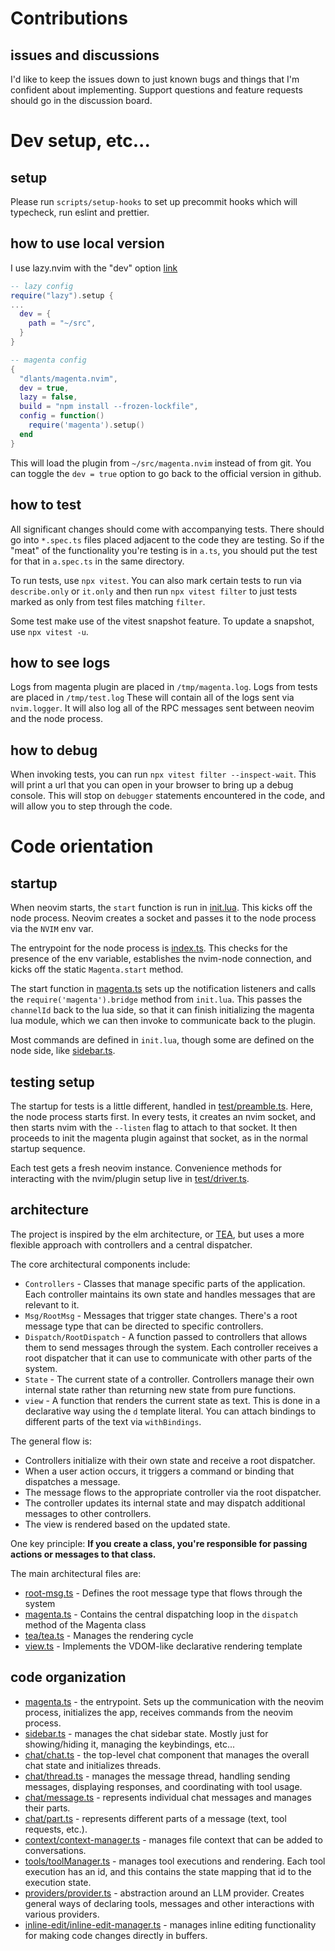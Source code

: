# Contributions

## issues and discussions

I'd like to keep the issues down to just known bugs and things that I'm confident about implementing. Support questions and feature requests should go in the discussion board.

# Dev setup, etc...

## setup

Please run `scripts/setup-hooks` to set up precommit hooks which will typecheck, run eslint and prettier.

## how to use local version

I use lazy.nvim with the "dev" option [link](https://lazy.folke.io/configuration)

```lua
-- lazy config
require("lazy").setup {
...
  dev = {
    path = "~/src",
  }
}

-- magenta config
{
  "dlants/magenta.nvim",
  dev = true,
  lazy = false,
  build = "npm install --frozen-lockfile",
  config = function()
    require('magenta').setup()
  end
}
```

This will load the plugin from `~/src/magenta.nvim` instead of from git. You can toggle the `dev = true` option to go back to the official version in github.

## how to test

All significant changes should come with accompanying tests. There should go into `*.spec.ts` files placed adjacent to the code they are testing. So if the "meat" of the functionality you're testing is in `a.ts`, you should put the test for that in `a.spec.ts` in the same directory.

To run tests, use `npx vitest`. You can also mark certain tests to run via `describe.only` or `it.only` and then run `npx vitest filter` to just tests marked as only from test files matching `filter`.

Some test make use of the vitest snapshot feature. To update a snapshot, use `npx vitest -u`.

## how to see logs

Logs from magenta plugin are placed in `/tmp/magenta.log`. Logs from tests are placed in `/tmp/test.log`
These will contain all of the logs sent via `nvim.logger`. It will also log all of the RPC messages sent between neovim and the node process.

## how to debug

When invoking tests, you can run `npx vitest filter --inspect-wait`. This will print a url that you can open in your browser to bring up a debug console. This will stop on `debugger` statements encountered in the code, and will allow you to step through the code.

# Code orientation

## startup

When neovim starts, the `start` function is run in [init.lua](https://github.com/dlants/magenta.nvim/blob/main/lua/magenta/init.lua). This kicks off the node process. Neovim creates a socket and passes it to the node process via the `NVIM` env var.

The entrypoint for the node process is [index.ts](https://github.com/dlants/magenta.nvim/blob/main/node/index.ts). This checks for the presence of the env variable, establishes the nvim-node connection, and kicks off the static `Magenta.start` method.

The start function in [magenta.ts](https://github.com/dlants/magenta.nvim/blob/main/node/magenta.ts) sets up the notification listeners and calls the `require('magenta').bridge` method from `init.lua`. This passes the `channelId` back to the lua side, so that it can finish initializing the magenta lua module, which we can then invoke to communicate back to the plugin.

Most commands are defined in `init.lua`, though some are defined on the node side, like [sidebar.ts](https://github.com/dlants/magenta.nvim/blob/main/node/sidebar.ts).

## testing setup

The startup for tests is a little different, handled in [test/preamble.ts](https://github.com/dlants/magenta.nvim/blob/main/node/test/preamble.ts). Here, the node process starts first. In every tests, it creates an nvim socket, and then starts nvim with the `--listen` flag to attach to that socket. It then proceeds to init the magenta plugin against that socket, as in the normal startup sequence.

Each test gets a fresh neovim instance. Convenience methods for interacting with the nvim/plugin setup live in [test/driver.ts](https://github.com/dlants/magenta.nvim/blob/main/node/test/driver.ts).

## architecture

The project is inspired by the elm architecture, or [TEA](https://guide.elm-lang.org/architecture/), but uses a more flexible approach with controllers and a central dispatcher.

The core architectural components include:

- `Controllers` - Classes that manage specific parts of the application. Each controller maintains its own state and handles messages that are relevant to it.
- `Msg/RootMsg` - Messages that trigger state changes. There's a root message type that can be directed to specific controllers.
- `Dispatch/RootDispatch` - A function passed to controllers that allows them to send messages through the system. Each controller receives a root dispatcher that it can use to communicate with other parts of the system.
- `State` - The current state of a controller. Controllers manage their own internal state rather than returning new state from pure functions.
- `view` - A function that renders the current state as text. This is done in a declarative way using the `d` template literal. You can attach bindings to different parts of the text via `withBindings`.

The general flow is:

- Controllers initialize with their own state and receive a root dispatcher.
- When a user action occurs, it triggers a command or binding that dispatches a message.
- The message flows to the appropriate controller via the root dispatcher.
- The controller updates its internal state and may dispatch additional messages to other controllers.
- The view is rendered based on the updated state.

One key principle: **If you create a class, you're responsible for passing actions or messages to that class.**

The main architectural files are:

- [root-msg.ts](https://github.com/dlants/magenta.nvim/blob/main/node/root-msg.ts) - Defines the root message type that flows through the system
- [magenta.ts](https://github.com/dlants/magenta.nvim/blob/main/node/magenta.ts#L21) - Contains the central dispatching loop in the `dispatch` method of the Magenta class
- [tea/tea.ts](https://github.com/dlants/magenta.nvim/blob/main/node/tea/tea.ts) - Manages the rendering cycle
- [view.ts](https://github.com/dlants/magenta.nvim/blob/main/node/tea/view.ts) - Implements the VDOM-like declarative rendering template

## code organization

- [magenta.ts](https://github.com/dlants/magenta.nvim/blob/main/node/magenta.ts) - the entrypoint. Sets up the communication with the neovim process, initializes the app, receives commands from the neovim process.
- [sidebar.ts](https://github.com/dlants/magenta.nvim/blob/main/node/sidebar.ts) - manages the chat sidebar state. Mostly just for showing/hiding it, managing the keybindings, etc...
- [chat/chat.ts](https://github.com/dlants/magenta.nvim/blob/main/node/chat/chat.ts) - the top-level chat component that manages the overall chat state and initializes threads.
- [chat/thread.ts](https://github.com/dlants/magenta.nvim/blob/main/node/chat/thread.ts) - manages the message thread, handling sending messages, displaying responses, and coordinating with tool usage.
- [chat/message.ts](https://github.com/dlants/magenta.nvim/blob/main/node/chat/message.ts) - represents individual chat messages and manages their parts.
- [chat/part.ts](https://github.com/dlants/magenta.nvim/blob/main/node/chat/part.ts) - represents different parts of a message (text, tool requests, etc.).
- [context/context-manager.ts](https://github.com/dlants/magenta.nvim/blob/main/node/context/context-manager.ts) - manages file context that can be added to conversations.
- [tools/toolManager.ts](https://github.com/dlants/magenta.nvim/blob/main/node/tools/toolManager.ts) - manages tool executions and rendering. Each tool execution has an id, and this contains the state mapping that id to the execution state.
- [providers/provider.ts](https://github.com/dlants/magenta.nvim/blob/main/node/providers/provider.ts) - abstraction around an LLM provider. Creates general ways of declaring tools, messages and other interactions with various providers.
- [inline-edit/inline-edit-manager.ts](https://github.com/dlants/magenta.nvim/blob/main/node/inline-edit/inline-edit-manager.ts) - manages inline editing functionality for making code changes directly in buffers.
